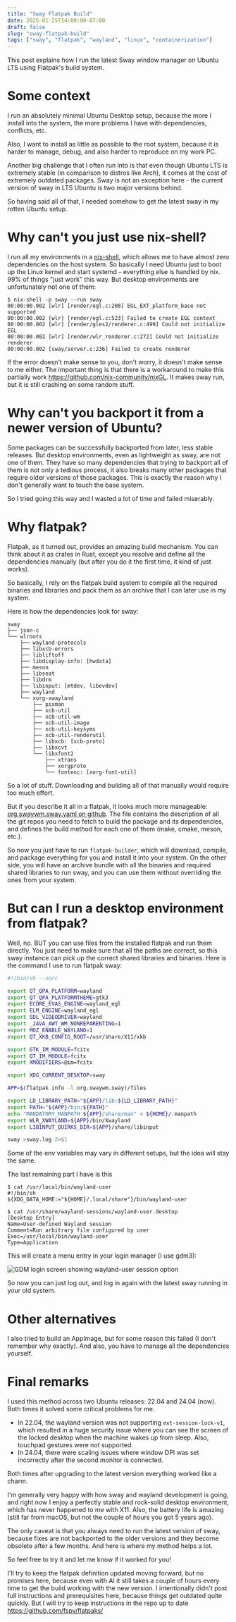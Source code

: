 ```yaml
---
title: "Sway Flatpak Build"
date: 2025-01-25T14:00:00-07:00
draft: false
slug: "sway-flatpak-build"
tags: ["sway", "flatpak", "wayland", "linux", "containerization"]
---
```


This post explains how I run the latest Sway window manager on Ubuntu LTS using Flatpak's build system.

# Some context

I run an absolutely minimal Ubuntu Desktop setup, because the more I install into the system, the more problems I have with dependencies, conflicts, etc.

Also, I want to install as little as possible to the root system, because it is harder to manage, debug, and also harder to reproduce on my work PC.

Another big challenge that I often run into is that even though Ubuntu LTS is extremely stable (in comparison to distros like Arch), it comes at the cost of extremely outdated packages. Sway is not an exception here - the current version of sway in LTS Ubuntu is two major versions behind.

So having said all of that, I needed somehow to get the latest sway in my rotten Ubuntu setup.

# Why can't you just use nix-shell?

I run all my environments in a [nix-shell](https://nixos.wiki/wiki/Development_environment_with_nix-shell), which allows me to have almost zero dependencies on the host system. So basically I need Ubuntu just to boot up the Linux kernel and start systemd - everything else is handled by nix. 99% of things "just work" this way. But desktop environments are unfortunately not one of them:

```
$ nix-shell -p sway --run sway
00:00:00.002 [wlr] [render/egl.c:208] EGL_EXT_platform_base not supported
00:00:00.002 [wlr] [render/egl.c:523] Failed to create EGL context
00:00:00.002 [wlr] [render/gles2/renderer.c:499] Could not initialize EGL
00:00:00.002 [wlr] [render/wlr_renderer.c:272] Could not initialize renderer
00:00:00.002 [sway/server.c:236] Failed to create renderer
```

If the error doesn't make sense to you, don't worry, it doesn't make sense to me either. The important thing is that there is a workaround to make this partially work https://github.com/nix-community/nixGL. It makes sway run, but it is still crashing on some random stuff.

# Why can't you backport it from a newer version of Ubuntu?

Some packages can be successfully backported from later, less stable releases. But desktop environments, even as lightweight as sway, are not one of them. They have so many dependencies that trying to backport all of them is not only a tedious process, it also breaks many other packages that require older versions of those packages. This is exactly the reason why I don't generally want to touch the base system.

So I tried going this way and I wasted a lot of time and failed miserably.

# Why flatpak?

Flatpak, as it turned out, provides an amazing build mechanism. You can think about it as crates in Rust, except you resolve and define all the dependencies manually (but after you do it the first time, it kind of just works).

So basically, I rely on the flatpak build system to compile all the required binaries and libraries and pack them as an archive that I can later use in my system.

Here is how the dependencies look for sway:

```
sway
├── json-c
└── wlroots
    ├── wayland-protocols
    ├── libxcb-errors
    ├── libliftoff
    ├── libdisplay-info: [hwdata]
    ├── meson
    ├── libseat
    ├── libdrm
    ├── libinput: [mtdev, libevdev]
    ├── wayland
    └── xorg-xwayland
        ├── pixman
        ├── xcb-util
        ├── xcb-util-wm
        ├── xcb-util-image
        ├── xcb-util-keysyms
        ├── xcb-util-renderutil
        ├── libxcb: [xcb-proto]
        ├── libxcvt
        └── libxfont2
            ├── xtrans
            ├── xorgproto
            └── fontenc: [xorg-font-util]

```

So a lot of stuff. Downloading and building all of that manually would require too much effort.

But if you describe it all in a flatpak, it looks much more manageable: [org.swaywm.sway.yaml on github](https://github.com/fspv/flatpaks/blob/608c1c389cdf261ed4257cac1a43cda6eec75d34/org.swaywm.sway/org.swaywm.sway.yaml). The file contains the description of all the git repos you need to fetch to build the package and its dependencies, and defines the build method for each one of them (make, cmake, meson, etc.).

So now you just have to run `flatpak-builder`, which will download, compile, and package everything for you and install it into your system. On the other side, you will have an archive bundle with all the binaries and required shared libraries to run sway, and you can use them without overriding the ones from your system.

# But can I run a desktop environment from flatpak?

Well, no. BUT you can use files from the installed flatpak and run them directly. You just need to make sure that all the paths are correct, so this sway instance can pick up the correct shared libraries and binaries. Here is the command I use to run flatpak sway:

```sh
#!/bin/sh --norc

export QT_QPA_PLATFORM=wayland
export QT_QPA_PLATFORMTHEME=gtk3
export ECORE_EVAS_ENGINE=wayland_egl
export ELM_ENGINE=wayland_egl
export SDL_VIDEODRIVER=wayland
export _JAVA_AWT_WM_NONREPARENTING=1
export MOZ_ENABLE_WAYLAND=1
export QT_XKB_CONFIG_ROOT=/usr/share/X11/xkb

export GTK_IM_MODULE=fcitx
export QT_IM_MODULE=fcitx
export XMODIFIERS=@im=fcitx

export XDG_CURRENT_DESKTOP=sway

APP=$(flatpak info -l org.swaywm.sway)/files

export LD_LIBRARY_PATH="${APP}/lib:${LD_LIBRARY_PATH}"
export PATH="${APP}/bin:${PATH}"
echo "MANDATORY_MANPATH ${APP}/share/man" > ${HOME}/.manpath
export WLR_XWAYLAND=${APP}/bin/Xwayland
export LIBINPUT_QUIRKS_DIR=${APP}/share/libinput

sway >sway.log 2>&1
```

Some of the env variables may vary in different setups, but the idea will stay the same.

The last remaining part I have is this

```
$ cat /usr/local/bin/wayland-user
#!/bin/sh
${XDG_DATA_HOME:="${HOME}/.local/share"}/bin/wayland-user

$ cat /usr/share/wayland-sessions/wayland-user.desktop
[Desktop Entry]
Name=User-defined Wayland session
Comment=Run arbitrary file configured by user
Exec=/usr/local/bin/wayland-user
Type=Application
```

This will create a menu entry in your login manager (I use gdm3):

![GDM login screen showing wayland-user session option](gdm.png)

So now you can just log out, and log in again with the latest sway running in your old system.

# Other alternatives

I also tried to build an AppImage, but for some reason this failed (I don't remember why exactly). And also, you have to manage all the dependencies yourself.

# Final remarks

I used this method across two Ubuntu releases: 22.04 and 24.04 (now). Both times it solved some critical problems for me.

- In 22.04, the wayland version was not supporting `ext-session-lock-v1`, which resulted in a huge security issue where you can see the screen of the locked desktop when the machine wakes up from sleep. Also, touchpad gestures were not supported.
- In 24.04, there were scaling issues where window DPI was set incorrectly after the second monitor is connected.

Both times after upgrading to the latest version everything worked like a charm.

I'm generally very happy with how sway and wayland development is going, and right now I enjoy a perfectly stable and rock-solid desktop environment, which has never happened to me with X11. Also, the battery life is amazing (still far from macOS, but not the couple of hours you got 5 years ago).

The only caveat is that you always need to run the latest version of sway, because fixes are not backported to the older versions and they become obsolete after a few months. And here is where my method helps a lot.

So feel free to try it and let me know if it worked for you!

I'll try to keep the flatpak definition updated moving forward, but no promises here, because even with AI it still takes a couple of hours every time to get the build working with the new version. I intentionally didn't post full instructions and prerequisites here, because things get outdated quite quickly. But I will try to keep instructions in the repo up to date https://github.com/fspv/flatpaks/
